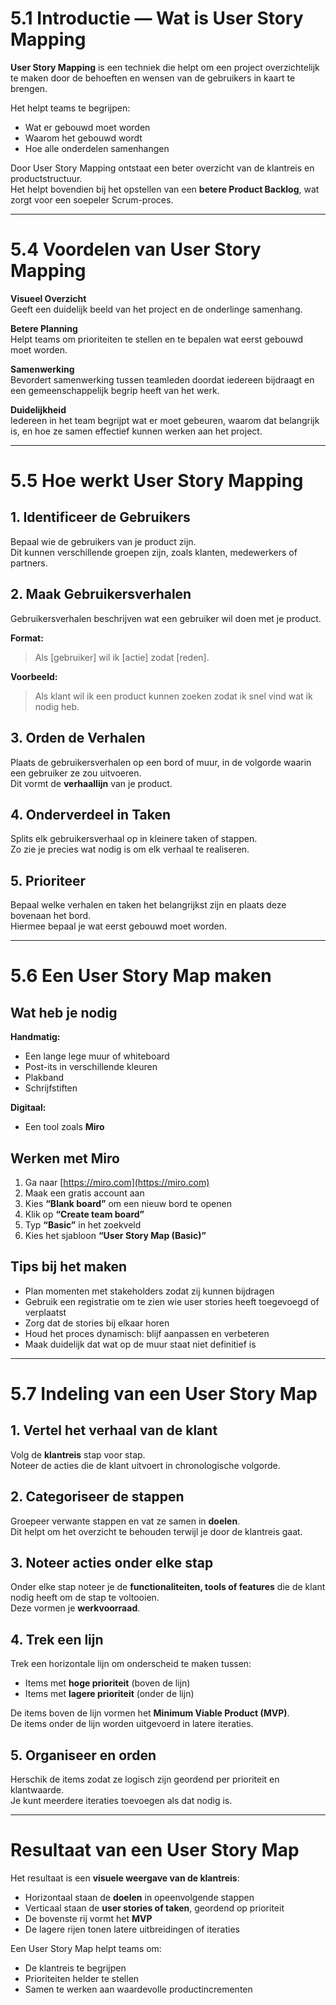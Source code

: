 # 5.1 Introductie — Wat is User Story Mapping

**User Story Mapping** is een techniek die helpt om een project overzichtelijk te maken door de behoeften en wensen van de gebruikers in kaart te brengen.  

Het helpt teams te begrijpen:
- Wat er gebouwd moet worden  
- Waarom het gebouwd wordt  
- Hoe alle onderdelen samenhangen  

Door User Story Mapping ontstaat een beter overzicht van de klantreis en productstructuur.  
Het helpt bovendien bij het opstellen van een **betere Product Backlog**, wat zorgt voor een soepeler Scrum-proces.

---

# 5.4 Voordelen van User Story Mapping

**Visueel Overzicht**  
Geeft een duidelijk beeld van het project en de onderlinge samenhang.

**Betere Planning**  
Helpt teams om prioriteiten te stellen en te bepalen wat eerst gebouwd moet worden.

**Samenwerking**  
Bevordert samenwerking tussen teamleden doordat iedereen bijdraagt en een gemeenschappelijk begrip heeft van het werk.

**Duidelijkheid**  
Iedereen in het team begrijpt wat er moet gebeuren, waarom dat belangrijk is, en hoe ze samen effectief kunnen werken aan het project.

---

# 5.5 Hoe werkt User Story Mapping

## 1. Identificeer de Gebruikers
Bepaal wie de gebruikers van je product zijn.  
Dit kunnen verschillende groepen zijn, zoals klanten, medewerkers of partners.

## 2. Maak Gebruikersverhalen
Gebruikersverhalen beschrijven wat een gebruiker wil doen met je product.

**Format:**
> Als [gebruiker] wil ik [actie] zodat [reden].

**Voorbeeld:**
> Als klant wil ik een product kunnen zoeken zodat ik snel vind wat ik nodig heb.

## 3. Orden de Verhalen
Plaats de gebruikersverhalen op een bord of muur, in de volgorde waarin een gebruiker ze zou uitvoeren.  
Dit vormt de **verhaallijn** van je product.

## 4. Onderverdeel in Taken
Splits elk gebruikersverhaal op in kleinere taken of stappen.  
Zo zie je precies wat nodig is om elk verhaal te realiseren.

## 5. Prioriteer
Bepaal welke verhalen en taken het belangrijkst zijn en plaats deze bovenaan het bord.  
Hiermee bepaal je wat eerst gebouwd moet worden.

---

# 5.6 Een User Story Map maken

## Wat heb je nodig

**Handmatig:**
- Een lange lege muur of whiteboard  
- Post-its in verschillende kleuren  
- Plakband  
- Schrijfstiften  

**Digitaal:**
- Een tool zoals **Miro**  

## Werken met Miro

1. Ga naar [https://miro.com](https://miro.com)  
2. Maak een gratis account aan  
3. Kies **“Blank board”** om een nieuw bord te openen  
4. Klik op **“Create team board”**  
5. Typ **“Basic”** in het zoekveld  
6. Kies het sjabloon **“User Story Map (Basic)”**

## Tips bij het maken
- Plan momenten met stakeholders zodat zij kunnen bijdragen  
- Gebruik een registratie om te zien wie user stories heeft toegevoegd of verplaatst  
- Zorg dat de stories bij elkaar horen  
- Houd het proces dynamisch: blijf aanpassen en verbeteren  
- Maak duidelijk dat wat op de muur staat niet definitief is  

---

# 5.7 Indeling van een User Story Map

## 1. Vertel het verhaal van de klant
Volg de **klantreis** stap voor stap.  
Noteer de acties die de klant uitvoert in chronologische volgorde.

## 2. Categoriseer de stappen
Groepeer verwante stappen en vat ze samen in **doelen**.  
Dit helpt om het overzicht te behouden terwijl je door de klantreis gaat.

## 3. Noteer acties onder elke stap
Onder elke stap noteer je de **functionaliteiten, tools of features** die de klant nodig heeft om de stap te voltooien.  
Deze vormen je **werkvoorraad**.

## 4. Trek een lijn
Trek een horizontale lijn om onderscheid te maken tussen:
- Items met **hoge prioriteit** (boven de lijn)  
- Items met **lagere prioriteit** (onder de lijn)

De items boven de lijn vormen het **Minimum Viable Product (MVP)**.  
De items onder de lijn worden uitgevoerd in latere iteraties.

## 5. Organiseer en orden
Herschik de items zodat ze logisch zijn geordend per prioriteit en klantwaarde.  
Je kunt meerdere iteraties toevoegen als dat nodig is.

---

# Resultaat van een User Story Map

Het resultaat is een **visuele weergave van de klantreis**:

- Horizontaal staan de **doelen** in opeenvolgende stappen  
- Verticaal staan de **user stories of taken**, geordend op prioriteit  
- De bovenste rij vormt het **MVP**  
- De lagere rijen tonen latere uitbreidingen of iteraties  

Een User Story Map helpt teams om:
- De klantreis te begrijpen  
- Prioriteiten helder te stellen  
- Samen te werken aan waardevolle productincrementen  

